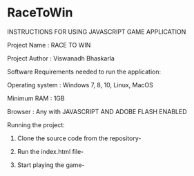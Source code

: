# RaceToWin

INSTRUCTIONS FOR USING JAVASCRIPT GAME APPLICATION

Project Name		:	RACE TO WIN

<!---------------------------------------------->

Project Author  :	Viswanadh Bhaskarla

<!---------------------------------------------->

Software Requirements needed to run the application:

Operating system	:	Windows 7, 8, 10, Linux, MacOS
<!---------------------------------------------->
Minimum RAM			:	1GB
<!---------------------------------------------->
Browser				:	Any with JAVASCRIPT AND ADOBE FLASH ENABLED

<!------------------------------------------------>

Running the project:

1. Clone the source code from the repository-

2. Run the index.html file-

3. Start playing the game-



